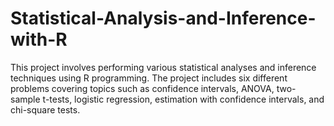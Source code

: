 # Statistical-Analysis-and-Inference-with-R
This project involves performing various statistical analyses and inference techniques using R programming. The project includes six different problems covering topics such as confidence intervals, ANOVA, two-sample t-tests, logistic regression, estimation with confidence intervals, and chi-square tests.
